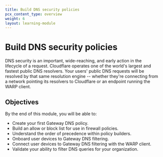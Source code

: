 ```yaml
---
title: Build DNS security policies
pcx_content_type: overview
weight: 6
layout: learning-module
---
```


# Build DNS security policies

DNS security is an important, wide-reaching, and early action in the lifecycle of a request. Cloudflare operates one of the world's largest and fastest public DNS resolvers. Your users' public DNS requests will be resolved by that same resolution engine -- whether they're connecting from a network pointing its resolvers to Cloudflare or an endpoint running the WARP client.

## Objectives

By the end of this module, you will be able to:

- Create your first Gateway DNS policy.
- Build an allow or block list for use in firewall policies.
- Understand the order of precedence within policy builders.
- Onboard user devices to Gateway DNS filtering.
- Connect user devices to Gateway DNS filtering with the WARP client.
- Validate your ability to filter DNS queries for your organization.
